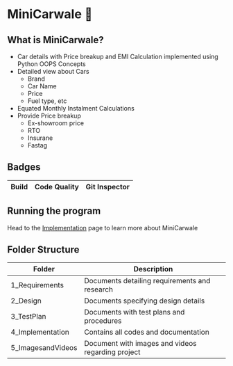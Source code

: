 # MiniCarwale 🚗

## What is MiniCarwale?
- Car details with Price breakup and EMI Calculation implemented using Python OOPS Concepts 
- Detailed view about Cars
  - Brand
  - Car Name
  - Price
  - Fuel type, etc
- Equated Monthly Instalment Calculations
- Provide Price breakup
  - Ex-showroom price
  - RTO
  - Insurane
  - Fastag

## Badges

Build | Code Quality | Git Inspector |
|---------|--------|------------|

## Running the program 
Head to the [Implementation](https://github.com/barathjk/MiniCarwale/tree/main/4_Implementation) page to learn more about MiniCarwale

## Folder Structure
Folder                      | Description
----------------------------| -----------------------------------------
1_Requirements              | Documents detailing requirements and research
2_Design                    | Documents specifying design details
3_TestPlan                  | Documents with test plans and procedures
4_Implementation            | Contains all codes and documentation
5_ImagesandVideos           | Document with images and videos regarding project
